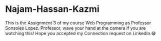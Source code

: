 # Najam-Hassan-Kazmi
This is the Assignment 3 of my course Web Programming as Professor Sonsoles Lopez. Professor, wave your hand at the camera if you are watching this! Hope you accepted my Connection request on LinkedIn.😁
